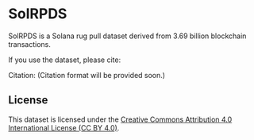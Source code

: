 # SolRPDS

SolRPDS is a Solana rug pull dataset derived from 3.69 billion blockchain transactions.

If you use the dataset, please cite: 

Citation:
(Citation format will be provided soon.)




## License
This dataset is licensed under the [Creative Commons Attribution 4.0 International License (CC BY 4.0)](https://creativecommons.org/licenses/by/4.0/).  
